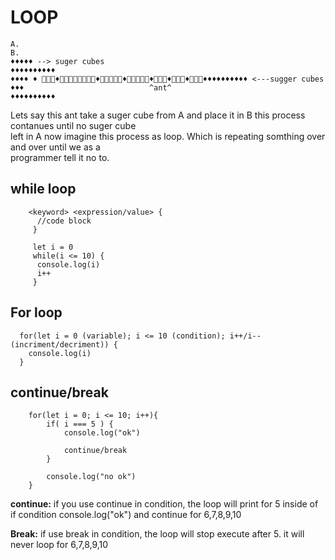 # LOOP
```
A.                                                                                    B.
♦♦♦♦♦ --> suger cubes                                                                   ♦♦♦♦♦♦♦♦♦♦
♦♦♦♦ ♦ 🐜🐜🐜♦🐜🐜🐜🐜🐜🐜🐜🐜♦🐜🐜🐜🐜🐜♦🐜🐜🐜🐜🐜♦🐜🐜🐜♦🐜🐜🐜♦🐜🐜🐜♦♦♦♦♦♦♦♦♦♦ <---sugger cubes
♦♦♦                            ^ant^                                                    ♦♦♦♦♦♦♦♦♦♦
```

Lets say this ant take a suger cube from A and place it in B this process contanues until no suger cube <br> left in A now imagine this process as loop.
Which is repeating somthing over and over until we as a <br> programmer tell it no to.

## while loop
```
    <keyword> <expression/value> {
      //code block
     }
    
     let i = 0
     while(i <= 10) {
      console.log(i)
      i++
     }
 ```
## For loop
```
  for(let i = 0 (variable); i <= 10 (condition); i++/i-- (incriment/decriment)) {
    console.log(i)
  }
```
## continue/break
```
    for(let i = 0; i <= 10; i++){
        if( i === 5 ) {
            console.log("ok")
            
            continue/break
        }
        
        console.log("no ok")
    }
 ```
 **continue:** if you use continue in condition, the loop will print for 5 inside of if condition console.log("ok") and continue for 6,7,8,9,10 
 
 **Break:** if use break in condition, the loop will stop execute after 5. it will never loop for 6,7,8,9,10
